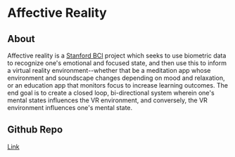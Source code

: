 # Affective Reality

## About
Affective reality is a [Stanford BCI](https://stanfordbci.com) project which seeks to use biometric data to recognize one's emotional and focused state, and then use this to inform a virtual reality environment--whether that be a meditation app whose environment and soundscape changes depending on mood and relaxation, or an education app that monitors focus to increase learning outcomes. The end goal is to create a closed loop, bi-directional system wherein one's mental states influences the VR environment, and conversely, the VR environment influences one's mental state.

## Github Repo
[Link](https://github.com/hnguyen25/affective-reality/)
